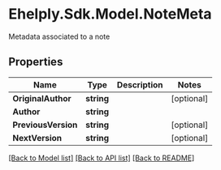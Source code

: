 # Ehelply.Sdk.Model.NoteMeta
Metadata associated to a note

## Properties

Name | Type | Description | Notes
------------ | ------------- | ------------- | -------------
**OriginalAuthor** | **string** |  | [optional] 
**Author** | **string** |  | 
**PreviousVersion** | **string** |  | [optional] 
**NextVersion** | **string** |  | [optional] 

[[Back to Model list]](../README.md#documentation-for-models) [[Back to API list]](../README.md#documentation-for-api-endpoints) [[Back to README]](../README.md)

